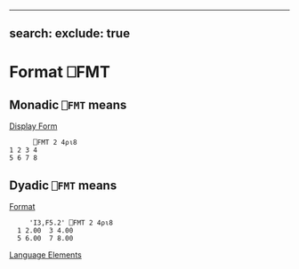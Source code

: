 <!-- Hidden search keywords -->
<div style="display: none;">
  ⎕FMT FMT
</div>

---
search:
  exclude: true
---





<h1 class="heading"><span class="name">Format</span> <span class="command">⎕FMT</span></h1>


## Monadic `⎕FMT` means


[Display Form](format-monadic.md)
```apl
      ⎕FMT 2 4⍴⍳8
1 2 3 4
5 6 7 8

```

## Dyadic `⎕FMT` means


[Format](format-dyadic.md)
```apl
     'I3,F5.2' ⎕FMT 2 4⍴⍳8
  1 2.00  3 4.00
  5 6.00  7 8.00
```


[Language Elements](../symbols/language-elements.md)


